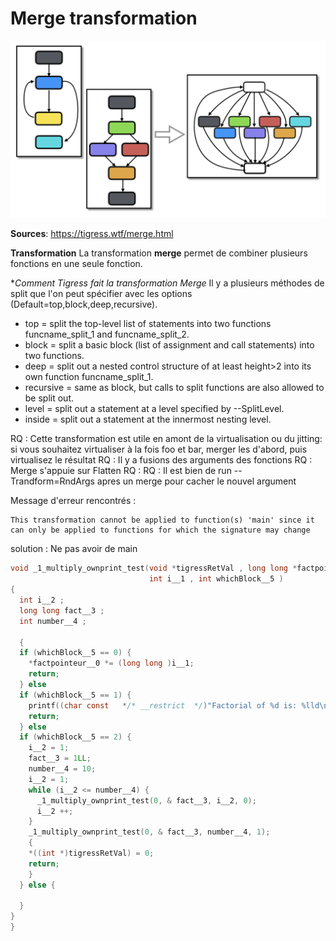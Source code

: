 # Merge transformation

![img](./../assets/merge_schema.png)

**Sources**:
https://tigress.wtf/merge.html

**Transformation**
La transformation **merge** permet de combiner plusieurs fonctions en une seule fonction.

**Comment Tigress fait la transformation Merge*
Il y a plusieurs méthodes de split que l'on peut spécifier avec les options (Default=top,block,deep,recursive).
- top = split the top-level list of statements into two functions funcname_split_1 and funcname_split_2.
- block = split a basic block (list of assignment and call statements) into two functions.
- deep = split out a nested control structure of at least height>2 into its own function funcname_split_1.
- recursive = same as block, but calls to split functions are also allowed to be split out.
- level = split out a statement at a level specified by --SplitLevel.
- inside = split out a statement at the innermost nesting level.

RQ : Cette transformation est utile en amont de la virtualisation ou du jitting: si vous souhaitez virtualiser à la fois foo et bar, merger les d'abord, puis virtualisez le résultat
RQ : Il y a fusions des arguments des fonctions
RQ : Merge s'appuie sur Flatten
RQ : 
RQ : Il est bien de run --Trandform=RndArgs apres un merge pour cacher le nouvel argument


Message d'erreur rencontrés :
```
This transformation cannot be applied to function(s) 'main' since it can only be applied to functions for which the signature may change
```
solution : Ne pas avoir de main 







``` c
void _1_multiply_ownprint_test(void *tigressRetVal , long long *factpointeur__0 ,
                               int i__1 , int whichBlock__5 ) 
{ 
  int i__2 ;
  long long fact__3 ;
  int number__4 ;

  {
  if (whichBlock__5 == 0) {
    *factpointeur__0 *= (long long )i__1;
    return;
  } else
  if (whichBlock__5 == 1) {
    printf((char const   */* __restrict  */)"Factorial of %d is: %lld\n", i__1, *factpointeur__0);
    return;
  } else
  if (whichBlock__5 == 2) {
    i__2 = 1;
    fact__3 = 1LL;
    number__4 = 10;
    i__2 = 1;
    while (i__2 <= number__4) {
      _1_multiply_ownprint_test(0, & fact__3, i__2, 0);
      i__2 ++;
    }
    _1_multiply_ownprint_test(0, & fact__3, number__4, 1);
    {
    *((int *)tigressRetVal) = 0;
    return;
    }
  } else {

  }
}
}
```

